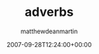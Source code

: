 ---
title: 'adverbs'
posts: 17
hash: 't878'
author: 'matthewdeanmartin'
date: 2007-09-28T12:24:00+00:00
sources:
  - http://forums.tokipona.org/viewtopic.php%3Ft=878.html
---